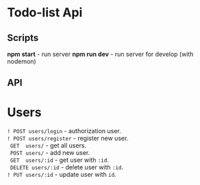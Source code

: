 # Todo-list Api

## Scripts
**npm start** - run server
**npm run dev** - run server for develop (with nodemon)

## API
# Users
```! POST users/login``` - authorization user.  
```! POST users/register``` - register new user.  
``` GET  users/``` - get all users.  
``` POST users/``` - add new user.  
``` GET  users/:id``` - get user with ```:id```.  
``` DELETE users/:id``` - delete user with ```:id```.  
```! PUT users/:id``` - update user with ```id```.  
